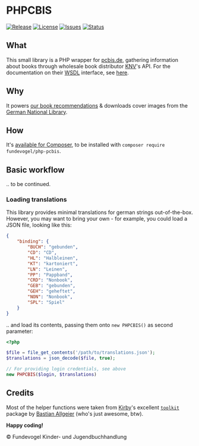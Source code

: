 # PHPCBIS
[![Release](https://img.shields.io/github/release/Fundevogel/php-pcbis.svg)](https://github.com/Fundevogel/php-pcbis/releases) [![License](https://img.shields.io/github/license/Fundevogel/php-pcbis.svg)](https://github.com/Fundevogel/php-pcbis/blob/master/LICENSE) [![Issues](https://img.shields.io/github/issues/Fundevogel/php-pcbis.svg)](https://github.com/Fundevogel/php-pcbis/issues) [![Status](https://travis-ci.org/fundevogel/php-pcbis.svg?branch=master)](https://travis-ci.org/fundevogel/php-pcbis)

## What
This small library is a PHP wrapper for [pcbis.de](https://pcbis.de), gathering information about books through wholesale book distributor [KNV](http://knv.de)'s API. For the documentation on their [WSDL](https://en.wikipedia.org/wiki/Web_Services_Description_Language) interface, see [here](http://www.knv-zeitfracht.de/wp-content/uploads/2020/07/Webservice_2.0.pdf).


## Why
It powers [our book recommendations](https://fundevogel.de/en/recommendations) & downloads cover images from the [German National Library](https://www.dnb.de/EN/Home/home_node.html).


## How
It's [available for Composer](https://packagist.org/packages/fundevogel/php-pcbis), to be installed with `composer require fundevogel/php-pcbis`.


## Basic workflow
.. to be continued.

### Loading translations
This library provides minimal translations for german strings out-of-the-box. However, you may want to bring your own - for example, you could load a JSON file, looking like this:

```json
{
    "binding": {
        "BUCH": "gebunden",
        "CD": "CD",
        "HL": "Halbleinen",
        "KT": "kartoniert",
        "LN": "Leinen",
        "PP": "Pappband",
        "CRD": "Nonbook",
        "GEB": "gebunden",
        "GEH": "geheftet",
        "NON": "Nonbook",
        "SPL": "Spiel"
    }
}
```

.. and load its contents, passing them onto `new PHPCBIS()` as second parameter:

```php
<?php

$file = file_get_contents('/path/to/translations.json');
$translations = json_decode($file, true);

// For providing login credentials, see above
new PHPCBIS($login, $translations)
```

## Credits
Most of the helper functions were taken from [Kirby](https://getkirby.com)'s excellent [`toolkit`](https://github.com/getkirby-v2/toolkit) package by [Bastian Allgeier](https://github.com/bastianallgeier) (who's just awesome, btw).


**Happy coding!**


:copyright: Fundevogel Kinder- und Jugendbuchhandlung
